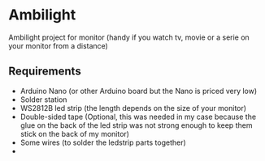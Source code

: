 # Ambilight
Ambilight project for monitor (handy if you watch tv, movie or a serie on your monitor from a distance)

## Requirements
* Arduino Nano (or other Arduino board but the Nano is priced very low)
* Solder station 
* WS2812B led strip (the length depends on the size of your monitor)
* Double-sided tape (Optional, this was needed in my case because the glue on the back of the led strip was not strong enough to keep them stick on the back of my monitor)
* Some wires (to solder the ledstrip parts together)
* 
